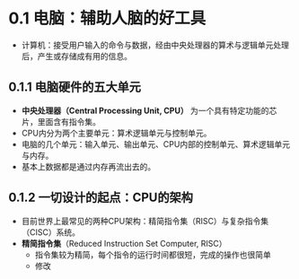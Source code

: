 # 0.1 电脑：辅助人脑的好工具
* 计算机：接受用户输入的命令与数据，经由中央处理器的算术与逻辑单元处理后，产生或存储成有用的信息。

## 0.1.1 电脑硬件的五大单元
* **中央处理器（Central Processing Unit, CPU）** 为一个具有特定功能的芯片，里面含有指令集。
* CPU内分为两个主要单元：算术逻辑单元与控制单元。
* 电脑的几个单元：输入单元、输出单元、CPU内部的控制单元、算术逻辑单元与内存。
* 基本上数据都是通过内存再流出去的。

## 0.1.2 一切设计的起点：CPU的架构
* 目前世界上最常见的两种CPU架构：精简指令集（RISC）与复杂指令集（CISC）系统。
* **精简指令集**（Reduced Instruction Set Computer, RISC）
  * 指令集较为精简，每个指令的运行时间都很短，完成的操作也很简单
  * 修改
